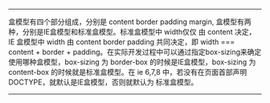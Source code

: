 

---

盒模型有四个部分组成，分别是 content border padding margin, 盒模型有两种，分别是IE盒模型和标准盒模型。标准盒模型中 width仅仅 由 content 决定，IE 盒模型中 width 由 content border padding 共同决定，即 width === content + border + padding。在实际开发过程中可以通过指定box-sizing来确定使用哪种盒模型，box-sizing 为 border-box 的时候是IE盒模型，box-sizing 为 content-box 的时候就是标准盒模型。在 ie 6,7,8 中，若没有在页面首部声明 DOCTYPE，就默认是IE盒模型，否则就默认为 标准盒模型。

---



